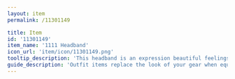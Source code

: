 ```yaml
---
layout: item
permalink: /11301149

title: Item
id: '11301149'
item_name: '1111 Headband'
icon_url: 'item/icon/11301149.png'
tooltip_description: 'This headband is an expression beautiful feelings for just one other.'
guide_description: 'Outfit items replace the look of your gear when equipped.'
---
```

